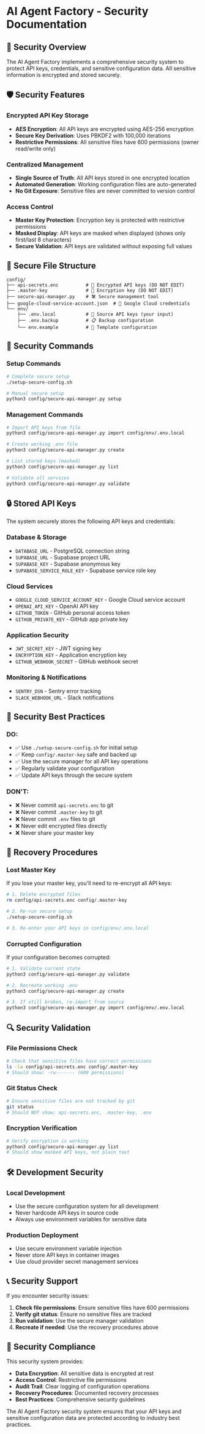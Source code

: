 # AI Agent Factory - Security Documentation

## 🔐 Security Overview

The AI Agent Factory implements a comprehensive security system to protect API keys, credentials, and sensitive configuration data. All sensitive information is encrypted and stored securely.

## 🛡️ Security Features

### **Encrypted API Key Storage**
- **AES Encryption**: All API keys are encrypted using AES-256 encryption
- **Secure Key Derivation**: Uses PBKDF2 with 100,000 iterations
- **Restrictive Permissions**: All sensitive files have 600 permissions (owner read/write only)

### **Centralized Management**
- **Single Source of Truth**: All API keys stored in one encrypted location
- **Automated Generation**: Working configuration files are auto-generated
- **No Git Exposure**: Sensitive files are never committed to version control

### **Access Control**
- **Master Key Protection**: Encryption key is protected with restrictive permissions
- **Masked Display**: API keys are masked when displayed (shows only first/last 8 characters)
- **Secure Validation**: API keys are validated without exposing full values

## 📁 Secure File Structure

```
config/
├── api-secrets.enc          # 🔐 Encrypted API keys (DO NOT EDIT)
├── .master-key              # 🔑 Encryption key (DO NOT EDIT)
├── secure-api-manager.py    # 🛠️ Secure management tool
├── google-cloud-service-account.json  # 🔐 Google Cloud credentials
└── env/
    ├── .env.local           # 📝 Source API keys (your input)
    ├── .env.backup          # 📋 Backup configuration
    └── env.example          # 📄 Template configuration
```

## 🔧 Security Commands

### **Setup Commands**
```bash
# Complete secure setup
./setup-secure-config.sh

# Manual secure setup
python3 config/secure-api-manager.py setup
```

### **Management Commands**
```bash
# Import API keys from file
python3 config/secure-api-manager.py import config/env/.env.local

# Create working .env file
python3 config/secure-api-manager.py create

# List stored keys (masked)
python3 config/secure-api-manager.py list

# Validate all services
python3 config/secure-api-manager.py validate
```

## 🔒 Stored API Keys

The system securely stores the following API keys and credentials:

### **Database & Storage**
- `DATABASE_URL` - PostgreSQL connection string
- `SUPABASE_URL` - Supabase project URL
- `SUPABASE_KEY` - Supabase anonymous key
- `SUPABASE_SERVICE_ROLE_KEY` - Supabase service role key

### **Cloud Services**
- `GOOGLE_CLOUD_SERVICE_ACCOUNT_KEY` - Google Cloud service account
- `OPENAI_API_KEY` - OpenAI API key
- `GITHUB_TOKEN` - GitHub personal access token
- `GITHUB_PRIVATE_KEY` - GitHub app private key

### **Application Security**
- `JWT_SECRET_KEY` - JWT signing key
- `ENCRYPTION_KEY` - Application encryption key
- `GITHUB_WEBHOOK_SECRET` - GitHub webhook secret

### **Monitoring & Notifications**
- `SENTRY_DSN` - Sentry error tracking
- `SLACK_WEBHOOK_URL` - Slack notifications

## 🚨 Security Best Practices

### **DO:**
- ✅ Use `./setup-secure-config.sh` for initial setup
- ✅ Keep `config/.master-key` safe and backed up
- ✅ Use the secure manager for all API key operations
- ✅ Regularly validate your configuration
- ✅ Update API keys through the secure system

### **DON'T:**
- ❌ Never commit `api-secrets.enc` to git
- ❌ Never commit `.master-key` to git
- ❌ Never commit `.env` files to git
- ❌ Never edit encrypted files directly
- ❌ Never share your master key

## 🔄 Recovery Procedures

### **Lost Master Key**
If you lose your master key, you'll need to re-encrypt all API keys:

```bash
# 1. Delete encrypted files
rm config/api-secrets.enc config/.master-key

# 2. Re-run secure setup
./setup-secure-config.sh

# 3. Re-enter your API keys in config/env/.env.local
```

### **Corrupted Configuration**
If your configuration becomes corrupted:

```bash
# 1. Validate current state
python3 config/secure-api-manager.py validate

# 2. Recreate working .env
python3 config/secure-api-manager.py create

# 3. If still broken, re-import from source
python3 config/secure-api-manager.py import config/env/.env.local
```

## 🔍 Security Validation

### **File Permissions Check**
```bash
# Check that sensitive files have correct permissions
ls -la config/api-secrets.enc config/.master-key
# Should show: -rw------- (600 permissions)
```

### **Git Status Check**
```bash
# Ensure sensitive files are not tracked by git
git status
# Should NOT show: api-secrets.enc, .master-key, .env
```

### **Encryption Verification**
```bash
# Verify encryption is working
python3 config/secure-api-manager.py list
# Should show masked API keys, not plain text
```

## 🛠️ Development Security

### **Local Development**
- Use the secure configuration system for all development
- Never hardcode API keys in source code
- Always use environment variables for sensitive data

### **Production Deployment**
- Use secure environment variable injection
- Never store API keys in container images
- Use cloud provider secret management services

## 📞 Security Support

If you encounter security issues:

1. **Check file permissions**: Ensure sensitive files have 600 permissions
2. **Verify git status**: Ensure no sensitive files are tracked
3. **Run validation**: Use the secure manager validation
4. **Recreate if needed**: Use the recovery procedures above

## 🔐 Security Compliance

This security system provides:
- **Data Encryption**: All sensitive data is encrypted at rest
- **Access Control**: Restrictive file permissions
- **Audit Trail**: Clear logging of configuration operations
- **Recovery Procedures**: Documented recovery processes
- **Best Practices**: Comprehensive security guidelines

The AI Agent Factory security system ensures that your API keys and sensitive configuration data are protected according to industry best practices.
